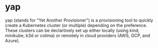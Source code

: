 # yap

yap (stands for "Yet Another Provisioner") is a provisioning tool to quickly create a Kubernetes cluster (or multiple) depending on the preference. These clusters can be declartively set up either locally (using kind, minikube, k3d or colima) or remotely in cloud providers (AWS, GCP, and Azure).